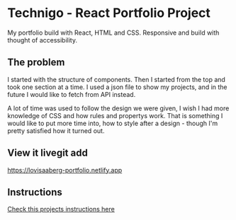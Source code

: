 # Technigo - React Portfolio Project

My portfolio build with React, HTML and CSS. Responsive and build with thought of accessibility.

## The problem

I started with the structure of components. Then I started from the top and took one section at a time. I used a json file to show my projects, and in the future I would like to fetch from API instead.

A lot of time was used to follow the design we were given, I wish I had more knowledge of CSS and how rules and propertys work.
That is something I would like to put more time into, how to style after a design - though I'm pretty satisfied how it turned out.

## View it livegit add

https://lovisaaberg-portfolio.netlify.app

## Instructions

[Check this projects instructions here](https://github.com/Technigo/project-portfolio/blob/main/instructions.md)
